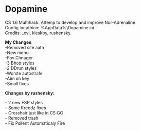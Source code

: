 # Dopamine
CS 1.6 Multihack. Attemp to develop and improve Nor-Adrenaline.<br>
Config locathion: %AppData%\Dopamine.ini<br>
Credits: _xvi, kleskby, rushensky.

<b>My Changes:</b><br>
-Removed site auth<br>
-New menu<br>
-Fov Chnager<br>
-3 Bhop styles<br>
-2 DDrun styles<br>
-Worste autostrafe<br>
-Aim on key<br>
-Small fixes<br>

<p><b>Changes by rushensky:</b></p>
- 2 new ESP styles<br>
- Some Kreedz fixes<br>
- Crosshair just like in CS:GO<br>
- Removed trash<br>
- Fix Psilent Automaticaly Fire<br>


